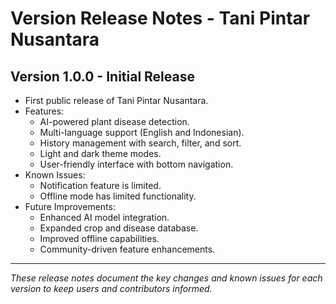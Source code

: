 # Version Release Notes - Tani Pintar Nusantara

## Version 1.0.0 - Initial Release
- First public release of Tani Pintar Nusantara.
- Features:
  - AI-powered plant disease detection.
  - Multi-language support (English and Indonesian).
  - History management with search, filter, and sort.
  - Light and dark theme modes.
  - User-friendly interface with bottom navigation.
- Known Issues:
  - Notification feature is limited.
  - Offline mode has limited functionality.
- Future Improvements:
  - Enhanced AI model integration.
  - Expanded crop and disease database.
  - Improved offline capabilities.
  - Community-driven feature enhancements.

---

*These release notes document the key changes and known issues for each version to keep users and contributors informed.*

